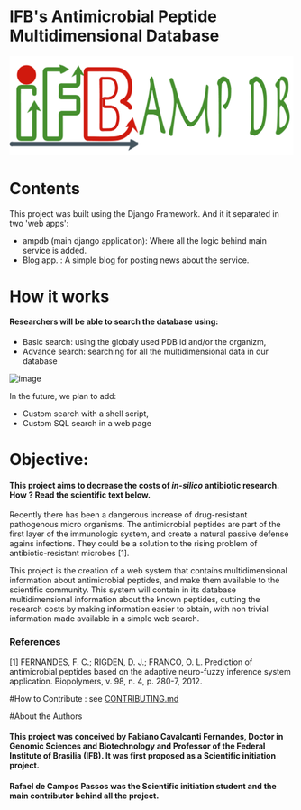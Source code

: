 # IFB's Antimicrobial Peptide Multidimensional Database

![logo](docs/Logo/logo_IFB.png)

# Contents 

This project was built using the Django Framework. And it it separated in two 'web apps': 
- ampdb (main django application): Where all the logic behind main service is added.
- Blog app. : A simple blog for posting news about the service.



# How it works

#### Researchers will be able to search the database using:
- Basic search: using the globaly used PDB id and/or the organizm, 
- Advance search: searching for all the multidimensional data in our database
 
![image](ifbAMPdb/image/demonstration.gif)

In the future, we plan to add:
- Custom search with a shell script,
- Custom SQL search in a web page



# Objective:
#### This project aims to decrease the costs of *in-silico* antibiotic research. How ? Read the scientific text below.


Recently there has been a dangerous increase of drug-resistant pathogenous micro organisms. The antimicrobial peptides are part of the first layer of the immunologic system, and create a natural passive defense agains infections.
They could be a solution to the rising problem of antibiotic-resistant microbes [1].

This project is the creation of a web system that contains multidimensional information about antimicrobial peptides, and make them available to the scientific community. This system will contain in its database multidimensional information about the known peptides, cutting the research costs by making information easier to obtain, with non trivial information made available in a simple web search.


### References
[1] FERNANDES, F. C.; RIGDEN, D. J.; FRANCO, O. L. Prediction of antimicrobial peptides based on the adaptive neuro-fuzzy inference system application. Biopolymers, v. 98, n. 4, p. 280-7, 2012.


#How to Contribute : see [CONTRIBUTING.md](CONTRIBUTING.md)

#About the Authors

#### This project was conceived by Fabiano Cavalcanti Fernandes, Doctor in Genomic Sciences and Biotechnology and Professor of the Federal Institute of Brasilia (IFB). It was first proposed as a Scientific initiation project. 
#### Rafael de Campos Passos was the Scientific initiation student and the main contributor behind all the project.
